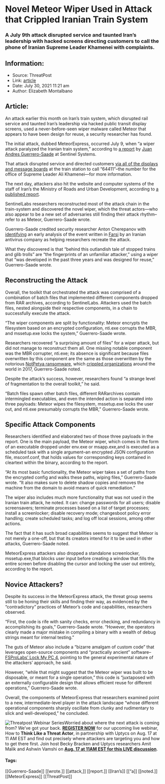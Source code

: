 # Novel Meteor Wiper Used in Attack that Crippled Iranian Train System
### A July 9th attack disrupted service and taunted Iran’s leadership with hacked screens directing customers to call the phone of Iranian Supreme Leader Khamenei with complaints.

## Information:
+ Source: ThreatPost
+ Link: [article](https://kasperskycontenthub.com/threatpost-global/?p=168262)
+ Date: July 30, 2021  11:21 am
+ Author: Elizabeth Montalbano


## Article:
An attack earlier this month on Iran’s train system, which disrupted rail service and taunted Iran’s leadership via hacked public transit display screens, used a never-before-seen wiper malware called Meteor that appears to have been design for reuse, a security researcher has found.


The initial attack, dubbed MeteorExpress, occurred July 9, when “a wiper attack paralyzed the Iranian train system,” according to [a report](https://labs.sentinelone.com/meteorexpress-mysterious-wiper-paralyzes-iranian-trains-with-epic-troll/) by [Juan Andres Guerrero-Saade](https://labs.sentinelone.com/meteorexpress-mysterious-wiper-paralyzes-iranian-trains-with-epic-troll/) at Sentinel Systems.


That attack disrupted service and directed customers [via all of the displays and message boards](https://twitter.com/IranIntl_En/status/1413574416953401344) at the train station to call “64411”–the number for the office of Supreme Leader Ali Khamenei—for more information.



The next day, attackers also hit the website and computer systems of the staff of Iran’s the Ministry of Roads and Urban Development, according to [a published report](https://www.reuters.com/world/middle-east/iran-transport-ministry-hit-by-second-apparent-cyberattack-days-2021-07-10/).


SentinelLabs researchers reconstructed most of the attack chain in the train-system and discovered the novel wiper, which the threat actors—who also appear to be a new set of adversaries still finding their attack rhythm–refer to as Meteor, Guerrero-Saade wrote.


Guerrero-Saade credited security researcher Anton Cherepanov with [identifying](https://twitter.com/cherepanov74/status/1416643609131114497?s=20) an early analysis of the event written in [Farsi](https://threats.amnpardaz.com/malware/trojan-win32-breakwin/) by an Iranian antivirus company as helping researchers recreate the attack.


What they discovered is that “behind this outlandish tale of stopped trains and glib trolls” are “the fingerprints of an unfamiliar attacker,” using a wiper that “was developed in the past three years and was designed for reuse,” Guerrero-Saade wrote.


**Reconstructing the Attack**
-----------------------------


Overall, the toolkit that orchestrated the attack was comprised of a combination of batch files that implemented different components dropped from RAR archives, according to SentinelLabs. Attackers used the batch files, nested alongside their respective components, in a chain to successfully execute the attack.


“The wiper components are split by functionality: Meteor encrypts the filesystem based on an encrypted configuration, nti.exe corrupts the MBR, and mssetup.exe locks the system,” Guerrero-Saade wrote.


Researchers recovered “a surprising amount of files” for a wiper attack, but did not manage to reconstruct them all. One missing notable component was the MBR corrupter, nti.exe; its absence is significant because files overwritten by this component are the same as those overwritten by the notorious [NotPetya ransomware](https://threatpost.com/notpetya-linked-to-industroyer-attack-on-ukraine-energy-grid/138287/), which [crippled organizations](https://threatpost.com/pharmaceutical-giant-still-feeling-notpetyas-sting/127130/) around the world in 2017, Guerrero-Saade noted.


Despite the attack’s success, however, researchers found “a strange level of fragmentation to the overall toolkit,” he said.


“Batch files spawn other batch files, different RARarchives contain intermingled executables, and even the intended action is separated into three payloads: Meteor wipes the filesystem, mssetup.exe locks the user out, and nti.exe presumably corrupts the MBR,” Guerrero-Saade wrote.


**Specific Attack Components**
------------------------------


Researchers identified and elaborated two of those three payloads in the report. One is the main payload, the Meteor wiper, which comes in the form of an executable dropped under env.exe or msapp.exe,and is executed as a scheduled task with a single argument–an encrypted JSON configuration file, msconf.conf, that holds values for corresponding keys contained in cleartext within the binary, according to the report.


“At its most basic functionality, the Meteor wiper takes a set of paths from the encrypted config and walks these paths, wiping files,” Guerrero-Saade wrote. “It also makes sure to delete shadow copies and removes the machine from the domain to avoid means of quick remediation.”


The wiper also includes much more functionality that was not used in the Iranian train attack, he noted. It can: change passwords for all users; disable screensavers; terminate processes based on a list of target processes; install a screenlocker; disable recovery mode; changesboot policy error handling; create scheduled tasks; and log off local sessions, among other actions.


The fact that it has such broad capabilities seems to suggest that Meteor is not merely a one-off, but that its creators intend for it to be used in other attacks, Guerrero-Saade noted.


MeteorExpress attackers also dropped a standalone screenlocker, mssetup.exe,that blocks user input before creating a window that fills the entire screen before disabling the cursor and locking the user out entirely, according to the report.


**Novice Attackers?**
---------------------


Despite its success in the MeteorExpress attack, the threat group seems still to be honing their skills and finding their way, as evidenced by the “contradictory” practices of Meteor’s code and capabilities, researchers observed.


“First, the code is rife with sanity checks, error checking, and redundancy in accomplishing its goals,” Guerrero-Saade wrote. “However, the operators clearly made a major mistake in compiling a binary with a wealth of debug strings meant for internal testing.”


The guts of Meteor also include a “bizarre amalgam of custom code” that leverages open-source components and “practically ancient” software–[FSProLabs’ Lock My PC 4](https://fspro.net/lock-pc/), pointing to the general experimental nature of the attackers’ approach, he said.


However, “while that might suggest that the Meteor wiper was built to be disposable, or meant for a single operation,” this code is “juxtaposed with an externally configurable design that allows efficient reuse for different operations,” Guerrero-Saade wrote.


Overall, the components of MeteorExpress that researchers examined point to a new, intermediate-level player in the attack landscape “whose different operational components sharply oscillate from clunky and rudimentary to slick and well-developed,” he concluded.


![Threatpost Webinar Series ](https://media.threatpost.com/wp-content/uploads/sites/103/2021/07/27093135/threatpost-webinar-300x51.jpg)Worried about where the next attack is coming from? We’ve got your back. **[REGISTER NOW](https://threatpost.com/webinars/how-to-think-like-a-threat-actor/?utm_source=ART&utm_medium=ART&utm_campaign=August_Uptycs_Webinar)** for our upcoming live webinar, How to **Think Like a Threat Actor**, in partnership with Uptycs on Aug. 17 at 11 AM EST and find out precisely where attackers are targeting you and how to get there first. Join host Becky Bracken and Uptycs researchers Amit Malik and Ashwin Vamshi on **[Aug. 17 at 11AM EST for this LIVE discussion](https://threatpost.com/webinars/how-to-think-like-a-threat-actor/?utm_source=ART&utm_medium=ART&utm_campaign=August_Uptycs_Webinar)**.




#### Tags:
[[Guerrero-Saade]] [[wrote.]] [[attack,]] [[report.]] [[Iran’s]] [[“a]] [[noted.]] [[MeteorExpress]] [[ThreatPost]]
